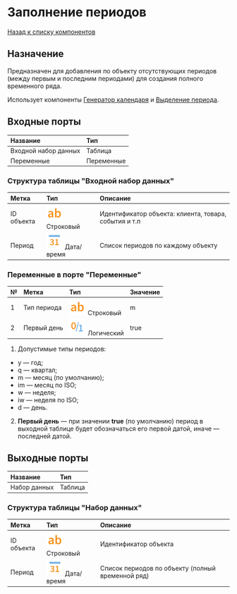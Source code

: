 # Заполнение периодов

[Назад к списку компонентов](../README.md)

## Назначение

Предназначен для добавления по объекту отсутствующих периодов (между первым и последним периодами) для создания полного временного ряда.

Использует компоненты [Генератор календаря](./calendar-generator.md) и [Выделение периода](./period-selection.md).

## Входные порты

| Название             | Тип        |
|:---------------------|:-----------|
| Входной набор данных | Таблица    |
| Переменные           | Переменные |

### Структура таблицы "Входной набор данных"

| Метка      | Тип                                | Описание                                               |
|:-----------|:-----------------------------------|:-------------------------------------------------------|
| ID объекта | ![](./img/string.svg) Строковый    | Идентификатор объекта: клиента, товара, события и т.п  |
| Период     | ![](./img/datetime.svg) Дата/время | Список периодов по каждому объекту                     |

### Переменные в порте "Переменные"

| № | Метка           | Тип                               | Значение  |
|:--|:----------------|:----------------------------------|:----------|
| 1 | Тип периода     | ![](./img/string.svg) Строковый   | m         |
| 2 | Первый день     | ![](./img/logical.svg) Логический | true      |

1. Допустимые типы периодов:

* y — год;
* q — квартал;
* m — месяц (по умолчанию);
* im — месяц по ISO;
* w — неделя;
* iw — неделя по ISO;
* d — день.

2. **Первый день** — при значении **true** (по умолчанию) период в выходной таблице будет обозначаться его первой датой, иначе — последней датой.

## Выходные порты

| Название             | Тип        |
|:---------------------|:-----------|
| Набор данных         | Таблица    |

### Структура таблицы "Набор данных"

| Метка        | Тип                                | Описание                                           |
|:-------------|:-----------------------------------|:---------------------------------------------------|
| ID объекта   | ![](./img/string.svg) Строковый    | Идентификатор объекта                              |
| Период       | ![](./img/datetime.svg) Дата/время | Список периодов по объекту (полный временной ряд)  |
